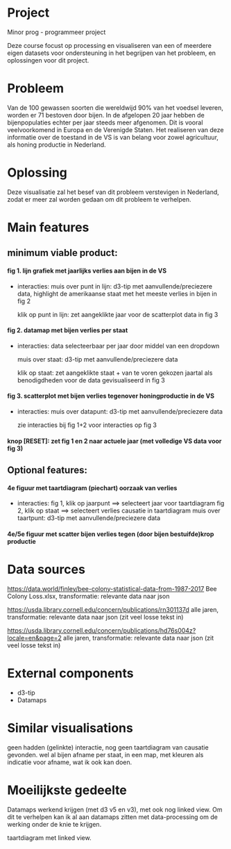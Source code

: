 # Project
Minor prog - programmeer project

Deze course focust op processing en visualiseren van een of meerdere eigen
datasets voor ondersteuning in het begrijpen van het probleem, en oplossingen
voor dit project.


# Probleem
Van de 100 gewassen soorten die wereldwijd 90% van het voedsel leveren, worden
er 71 bestoven door bijen. In de afgelopen 20 jaar hebben de bijenpopulaties echter
per jaar steeds meer afgenomen. Dit is vooral veelvoorkomend in Europa en de
Verenigde Staten. Het realiseren van deze informatie over de toestand in de VS
is van belang voor zowel agricultuur, als honing productie in Nederland.


# Oplossing
Deze visualisatie zal het besef van dit probleem verstevigen in Nederland, zodat er
meer zal worden gedaan om dit probleem te verhelpen.


# Main features
## minimum viable product:

#### fig 1. lijn grafiek met jaarlijks verlies aan bijen in de VS
- interacties:
  muis over punt in lijn: d3-tip met aanvullende/preciezere data,
                          highlight de amerikaanse staat met het meeste
                          verlies in bijen in fig 2

  klik op punt in lijn: zet aangeklikte jaar voor de scatterplot data in fig 3


#### fig 2. datamap met bijen verlies per staat
- interacties:
  data selecteerbaar per jaar door middel van een dropdown

  muis over staat: d3-tip met aanvullende/preciezere data

  klik op staat: zet aangeklikte staat + van te voren gekozen jaartal als benodigdheden
                 voor de data gevisualiseerd in fig 3


#### fig 3. scatterplot met bijen verlies tegenover honingproductie in de VS
- interacties:
  muis over datapunt: d3-tip met aanvullende/preciezere data

  zie interacties bij fig 1+2 voor interacties op fig 3


#### knop [RESET]: zet fig 1 en 2 naar actuele jaar (met volledige VS data voor fig 3)


## Optional features:

#### 4e figuur met taartdiagram (piechart) oorzaak van verlies
- interacties:
  fig 1, klik op jaarpunt ==> selecteert jaar voor taartdiagram
  fig 2, klik op staat ==> selecteert verlies causatie in taartdiagram
  muis over taartpunt: d3-tip met aanvullende/preciezere data

#### 4e/5e figuur met scatter bijen verlies tegen (door bijen bestuifde)krop productie


# Data sources
https://data.world/finley/bee-colony-statistical-data-from-1987-2017
Bee Colony Loss.xlsx, transformatie: relevante data naar json

https://usda.library.cornell.edu/concern/publications/rn301137d
alle jaren, transformatie: relevante data naar json (zit veel losse tekst in)

https://usda.library.cornell.edu/concern/publications/hd76s004z?locale=en&page=2
alle jaren, transformatie: relevante data naar json (zit veel losse tekst in)


# External components
- d3-tip
- Datamaps


# Similar visualisations
geen hadden (gelinkte) interactie, nog geen taartdiagram van causatie gevonden.
wel al bijen afname per staat, in een map, met kleuren als indicatie voor afname, wat ik ook kan doen.

# Moeilijkste gedeelte
Datamaps werkend krijgen (met d3 v5 en v3), met ook nog linked view. Om dit te verhelpen kan ik al aan datamaps zitten met data-processing om de werking onder de knie te krijgen.

taartdiagram met linked view.
